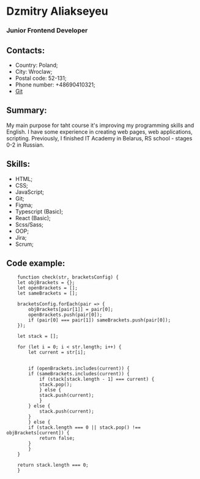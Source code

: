 # Dzmitry Aliakseyeu

### Junior Frontend Developer

## Contacts:

- Country: Poland;
- City: Wroclaw;
- Postal code: 52-131;
- Phone number: +48690410321;
- [Git](https://github.com/DzmitryAliakseyeu)

## Summary:

My main purpose for taht course it's improving my programming skills and English. I have some experience in creating web pages, web applications, scripting. Previously, I finished IT Academy in Belarus, RS school - stages 0-2 in Russian.

## Skills:

- HTML;
- CSS;
- JavaScript;
- Git;
- Figma;
- Typescript (Basic);
- React (Basic);
- Scss/Sass;
- OOP;
- Jira;
- Scrum;

## Code example:

```
    function check(str, bracketsConfig) {
    let objBrackets = {};
    let openBrackets = [];
    let sameBrackets = [];

    bracketsConfig.forEach(pair => {
        objBrackets[pair[1]] = pair[0];
        openBrackets.push(pair[0]);
        if (pair[0] === pair[1]) sameBrackets.push(pair[0]);
    });

    let stack = [];

    for (let i = 0; i < str.length; i++) {
        let current = str[i];


        if (openBrackets.includes(current)) {
        if (sameBrackets.includes(current)) {
            if (stack[stack.length - 1] === current) {
            stack.pop();
            } else {
            stack.push(current);
            }
        } else {
            stack.push(current);
        }
        } else {
        if (stack.length === 0 || stack.pop() !== objBrackets[current]) {
            return false;
        }
        }
    }

    return stack.length === 0;
    }
```
